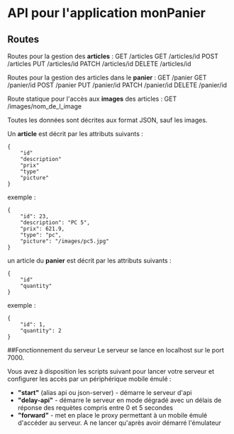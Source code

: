 # API pour l'application monPanier

## Routes
Routes pour la gestion des **articles** :
GET /articles
GET /articles/id
POST /articles
PUT /articles/id
PATCH /articles/id
DELETE /articles/id

Routes pour la gestion des articles dans le **panier** :
GET /panier
GET /panier/id
POST /panier
PUT /panier/id
PATCH /panier/id
DELETE /panier/id

Route statique pour l'accès aux **images** des articles :
GET /images/nom_de_l_image

Toutes les données sont décrites aux format JSON, sauf les images.

Un **article** est décrit par les attributs suivants :
```
{
    "id"
    "description"
    "prix"
    "type"
    "picture"
}
```
exemple :
```
{
    "id": 23,
    "description": "PC 5",
    "prix": 621.9,
    "type": "pc",
    "picture": "/images/pc5.jpg"
}
```

un article du **panier** est décrit par les attributs suivants :
```
{
    "id"
    "quantity"
}
```
exemple :
```
{
    "id": 1,
    "quantity": 2
}
```

##Fonctionnement du serveur
Le serveur se lance en localhost sur le port 7000.

Vous avez à disposition les scripts suivant pour lancer votre serveur et configurer les accès par un périphérique mobile émulé :

* **"start"** (alias api ou json-server) - démarre le serveur d'api
* **"delay-api"** - démarre le serveur en mode dégradé avec un délais de réponse des requètes compris entre 0 et 5 secondes
* **"forward"** - met en place le proxy permettant à un mobile émulé d'accéder au serveur. A ne lancer qu'après avoir démarré l'émulateur
